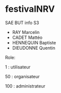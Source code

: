 # festivalNRV
SAE BUT info S3
- RAY Marcelin
- CADET Mattéo
- HENNEQUIN Baptiste
- DIEUDONNE Quentin

Role:

1 : utilisateur

50 : organisateur

100 : administrateur
